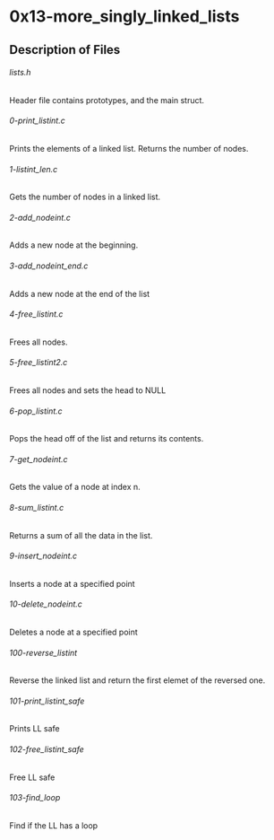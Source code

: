 # 0x13-more_singly_linked_lists

## Description of Files
<h6>lists.h</h6>
Header file contains prototypes, and the main struct.
<h6>0-print_listint.c</h6>
Prints the elements of a linked list. Returns the number of nodes.
<h6>1-listint_len.c</h6>
Gets the number of nodes in a linked list. 
<h6>2-add_nodeint.c</h6>
Adds a new node at the beginning.
<h6>3-add_nodeint_end.c</h6>
Adds a new node at the end of the list
<h6>4-free_listint.c</h6>
Frees all nodes.
<h6>5-free_listint2.c</h6>
Frees all nodes and sets the head to NULL
<h6>6-pop_listint.c</h6>
Pops the head off of the list and returns its contents.
<h6>7-get_nodeint.c</h6>
Gets the value of a node at index n.
<h6>8-sum_listint.c</h6>
Returns a sum of all the data in the list.
<h6>9-insert_nodeint.c</h6>
Inserts a node at a specified point 
<h6>10-delete_nodeint.c</h6>
Deletes a node at a specified point
<h6>100-reverse_listint</h6>
Reverse the linked list and return the first elemet of the reversed one.
<h6>101-print_listint_safe</h6>
Prints LL safe
<h6>102-free_listint_safe</h6>
Free LL safe
<h6>103-find_loop</h6>
Find if the LL has a loop

